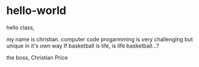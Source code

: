 # hello-world

hello class,

my name is christian. computer code progarmming is very challenging but unique in it's own way
If basketball is life, is life basketball...?

the boss, Christian Price
